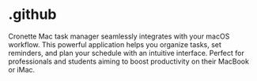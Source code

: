 # .github
Cronette Mac task manager seamlessly integrates with your macOS workflow. This powerful application helps you organize tasks, set reminders, and plan your schedule with an intuitive interface. Perfect for professionals and students aiming to boost productivity on their MacBook or iMac.
